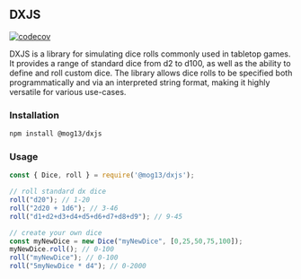## DXJS
[![codecov](https://codecov.io/gh/mog13/DXJS/graph/badge.svg?token=bYrtpjhYB2)](https://codecov.io/gh/mog13/DXJS)

DXJS is a library for simulating dice rolls commonly used in tabletop games. It provides a range of standard
dice from d2 to d100, as well as the ability to define and roll custom dice. The library allows dice rolls to be
specified both programmatically and via an interpreted string format, making it highly versatile for various use-cases.

### Installation
```bash
npm install @mog13/dxjs
```

### Usage
```javascript
const { Dice, roll } = require('@mog13/dxjs');

// roll standard dx dice
roll("d20"); // 1-20
roll("2d20 + 1d6"); // 3-46
roll("d1+d2+d3+d4+d5+d6+d7+d8+d9"); // 9-45

// create your own dice
const myNewDice = new Dice("myNewDice", [0,25,50,75,100]);
myNewDice.roll(); // 0-100
roll("myNewDice"); // 0-100
roll("5myNewDice * d4"); // 0-2000


```
